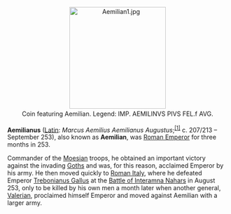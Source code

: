 <div class="photo" colspan="2" style="text-align: center; margin: 25px 0 10px;"><a class="image" href="https://en.wikipedia.org/wiki/File:Aemilian1.jpg"><img alt="Aemilian1.jpg" data-file-height="400" data-file-width="380" decoding="async" height="232" src="https://upload.wikimedia.org/wikipedia/commons/thumb/5/5d/Aemilian1.jpg/220px-Aemilian1.jpg" srcset="https://upload.wikimedia.org/wikipedia/commons/thumb/5/5d/Aemilian1.jpg/330px-Aemilian1.jpg 1.5x, //upload.wikimedia.org/wikipedia/commons/5/5d/Aemilian1.jpg 2x" width="220"/></a><div style="line-height:normal;padding-bottom:0.2em;padding-top:0.2em;">Coin featuring Aemilian. Legend: IMP. AEMILINVS PIVS FEL.f AVG.</div></div>

[comment]: # 'breakpoint'
<p><b>Aemilianus</b> (<a class="mw-redirect" href="https://en.wikipedia.org/wiki/Latin_language" title="Latin language">Latin</a>: <i lang="la">Marcus Aemilius Aemilianus Augustus</i>;<sup class="reference" id="cite_ref-1"><a href="#cite_note-1">[1]</a></sup> c. 207/213 – September 253), also known as <b>Aemilian</b>, was <a class="mw-redirect" href="https://en.wikipedia.org/wiki/Roman_Emperor" title="Roman Emperor">Roman Emperor</a> for three months in 253.
</p><p>Commander of the <a href="https://en.wikipedia.org/wiki/Moesia" title="Moesia">Moesian</a> troops, he obtained an important victory against the invading <a href="https://en.wikipedia.org/wiki/Goths" title="Goths">Goths</a> and was, for this reason, acclaimed Emperor by his army. He then moved quickly to <a href="https://en.wikipedia.org/wiki/Roman_Italy" title="Roman Italy">Roman Italy</a>, where he defeated Emperor <a href="https://en.wikipedia.org/wiki/Trebonianus_Gallus" title="Trebonianus Gallus">Trebonianus Gallus</a> at the <a href="https://en.wikipedia.org/wiki/Battle_of_Interamna_Nahars" title="Battle of Interamna Nahars">Battle of Interamna Nahars</a> in August 253, only to be killed by his own men a month later when another general, <a href="https://en.wikipedia.org/wiki/Valerian_(emperor)" title="Valerian (emperor)">Valerian</a>, proclaimed himself Emperor and moved against Aemilian with a larger army.
</p>
